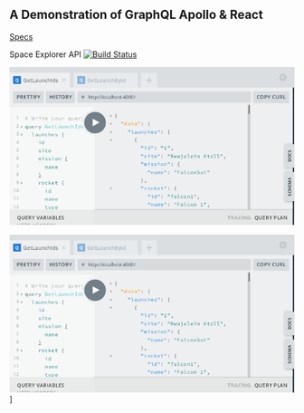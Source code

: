 ## A Demonstration of GraphQL Apollo & React

[Specs](https://www.apollographql.com/docs/tutorial/introduction/)

Space Explorer API [![Build Status](https://jenkins.rdok.dev/buildStatus/icon?job=space-explorer%2FAPI)](https://jenkins.rdok.dev/view/Training/job/space-explorer/job/API/)


![graphql-playground](https://raw.githubusercontent.com/rdok/space-explorer/master/graphql-playground.png "GraphQL Playground")

[![graphql-playground](https://raw.githubusercontent.com/rdok/space-explorer/master/graphql-playground.png)](https://api.space-explorer.rdok.dev/)]
